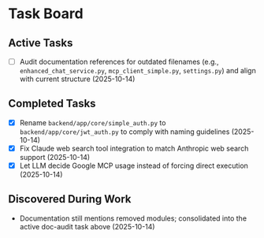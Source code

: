# Task Board

## Active Tasks
- [ ] Audit documentation references for outdated filenames (e.g., `enhanced_chat_service.py`, `mcp_client_simple.py`, `settings.py`) and align with current structure (2025-10-14)

## Completed Tasks
- [x] Rename `backend/app/core/simple_auth.py` to `backend/app/core/jwt_auth.py` to comply with naming guidelines (2025-10-14)
- [x] Fix Claude web search tool integration to match Anthropic web search support (2025-10-14)
- [x] Let LLM decide Google MCP usage instead of forcing direct execution (2025-10-14)

## Discovered During Work
- Documentation still mentions removed modules; consolidated into the active doc-audit task above (2025-10-14)
